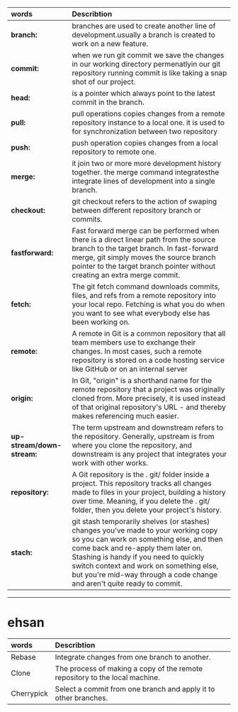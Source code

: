 | words  |Describtion|
|:-------|:----------|
|**branch:**|branches are used to create another line of development.usually a branch is created to work on a new feature.|
|**commit:**|when we run git commit we save the changes in our working directory permenatlyin our git repository running commit is like taking a snap shot of our project.|
|**head:**|is a pointer which always point to the latest commit in the branch.|
|**pull:**| pull operations copies changes from a remote repository instance to a local one. it is used to for synchronization between two repository|
|**push:**|push operation copies changes from a local repository to remote one.|
|**merge:**|it join two or more more development history together. the merge command integratesthe integrate lines of development into a single branch.|
|**checkout:**|git checkout refers to the action of swaping between different repository branch or commits.|
|**fastforward:**|Fast forward merge can be performed when there is a direct linear path from the source branch to the target branch. In fast-forward merge, git simply moves the source branch pointer to the target branch pointer without creating an extra merge commit.|
|**fetch:**|The git fetch command downloads commits, files, and refs from a remote repository into your local repo. Fetching is what you do when you want to see what everybody else has been working on.|
|**remote:**|A remote in Git is a common repository that all team members use to exchange their changes. In most cases, such a remote repository is stored on a code hosting service like GitHub or on an internal server|
|**origin:**|In Git, "origin" is a shorthand name for the remote repository that a project was originally cloned from. More precisely, it is used instead of that original repository's URL - and thereby makes referencing much easier.|
|**up-stream/down-stream:**|The term upstream and downstream refers to the repository. Generally, upstream is from where you clone the repository, and downstream is any project that integrates your work with other works.|
|**repository:**|A Git repository is the . git/ folder inside a project. This repository tracks all changes made to files in your project, building a history over time. Meaning, if you delete the . git/ folder, then you delete your project's history.|
|**stach:**|git stash temporarily shelves (or stashes) changes you've made to your working copy so you can work on something else, and then come back and re-apply them later on. Stashing is handy if you need to quickly switch context and work on something else, but you're mid-way through a code change and aren't quite ready to commit.|


--------------------------------------------------------------------------

# ehsan
| words  |Describtion|
|:-------|:----------|
|Rebase|Integrate changes from one branch to another.|
|Clone |The process of making a copy of the remote repository to the local machine.|
|Cherrypick|Select a commit from one branch and apply it to other branches.|


   

    

    

    


